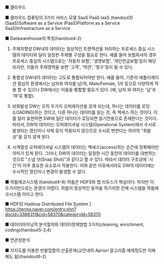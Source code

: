■ 클라우드

■ 클라우드 컴퓨팅의 3가지 서비스 모델
SaaS PaaS IaaS (handout3)
(SaaS)Software as a Service
(PaaS)Platform as a Service
(IaaS)Infrastracture as a Service

■ Datawarehouse의 특징(handout4-2)
1. 주제지향성
DW내의 데이터는 일상적인 트랜잭션을 처리하는 프로세스 중심 시스템의 데이타와 달리 일정한 주제별 구성을 필요로 한다.
예를 들어 보험회사의 경우 프로세스 중심의 시스템으로는 '자동차 보험', '생명보험', '개인연금보험'등이 해당 되지만,
이들의 주제영역을 보면 '고객', '약관', '청구'등이 될 수 있다.

2. 통합성
DW내의 데이터는 고도로 통합되어야만 한다.
예를 들어, 기존의 애플리케이션 중심의 환경에서는 남자와 여자를 남/여, Male/Female, 1/0 등으로
다양하게 적용 할 수 있으나 DW에서는 이들을 통합할 필요가 있다. (예, 남자 와 여자는 '남'과 '여'로 통합).

3. 비휘발성
DW는 오직 두가지 오퍼레이션을 갖게 되는데, 하나는 데이터를 로딩(LOADING)하는 것이고,
다른 하나는 데이터를 읽는 것, 즉 액세스 하는 것이다.
이를 달리 표현하면 DW에 일단 데이터가 로딩되면 읽기전용으로 존재한다는 것이다.
따라서, DW의 데이터는 오퍼레이셔널 시스템(Operational System)에서 수시로 발생되는 갱신이나 삭제 등이 적용되지 않으므로
수시로 변한다는 의미의 "휘발성"을 갖지 않게 된다.

4. 시계열성
오퍼레이셔널 시스템의 데이터는 액세스(access)하는 순간에 정확해야만 의미가 있게 된다.
그러나, DW의 데이터는 일정한 시간 동안의 데이터를 대변하는 것으로 "스냅 샷(Snap Shot)"과 같다고 할 수 있다.
따라서 데이터 구조상에 '시간'이 아주 중요한 요소로서 작용한다.
이와 같은 이유에서라도 DW의 데이터에는 수시적인 갱신이나 변경이 발생할 수 없다.


■ 하둡에코시스템 (handout4-6)
하둡은 HDFS와 맵 리듀스가 핵심이다.
하지만 이 두가지만으로는 운영이 어렵다.
하둡이 정상적인 동작을 하기위한 전체 시스템을 하둡에코시스템 이라고 한다.

■ HDFS[ Hadoop Distributed File System ]
https://terms.naver.com/entry.nhn?docId=3386311&cid=58370&categoryId=58370

■ 데이터마이닝의 분석절차와 데이터정제방법 3가지(cleaning, enrichment, coding)(handout5-3,4)


■ 연관성분석


■ 지지도를 이용한 빈발집합의 산출문제(교안내의 Apriori 알고리즘 예제정도만 이해해도 됨)(handout6-2)
